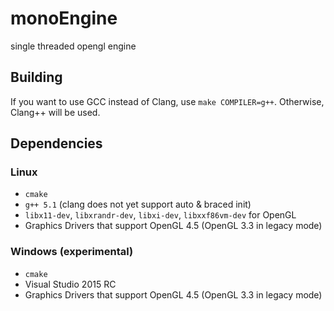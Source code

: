 # monoEngine
single threaded opengl engine

## Building ##

If you want to use GCC instead of Clang, use `make COMPILER=g++`. Otherwise, Clang++ will be used.

## Dependencies ##

### Linux ###

* `cmake`
* `g++ 5.1` (clang does not yet support auto & braced init)
* `libx11-dev`, `libxrandr-dev`, `libxi-dev`, `libxxf86vm-dev` for OpenGL
* Graphics Drivers that support OpenGL 4.5 (OpenGL 3.3 in legacy mode)

### Windows (experimental) ###

* `cmake`
* Visual Studio 2015 RC
* Graphics Drivers that support OpenGL 4.5 (OpenGL 3.3 in legacy mode)
